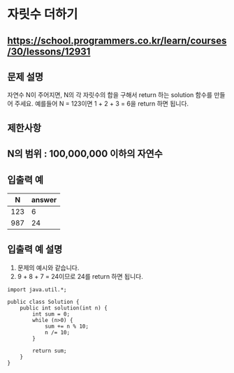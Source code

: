 # 자릿수 더하기
https://school.programmers.co.kr/learn/courses/30/lessons/12931
---
## 문제 설명
자연수 N이 주어지면, N의 각 자릿수의 합을 구해서 return 하는 solution 함수를 만들어 주세요.
예를들어 N = 123이면 1 + 2 + 3 = 6을 return 하면 됩니다.

## 제한사항
N의 범위 : 100,000,000 이하의 자연수
---
## 입출력 예
| N	| answer |
| --- | --- |
| 123 |	6 |
| 987	| 24 |
## 입출력 예 설명
1. 문제의 예시와 같습니다.
2. 9 + 8 + 7 = 24이므로 24를 return 하면 됩니다.
```declarative
import java.util.*;

public class Solution {
    public int solution(int n) {
        int sum = 0;
        while (n>0) {
            sum += n % 10;
            n /= 10;
        }
        
        return sum;
    }
}
```